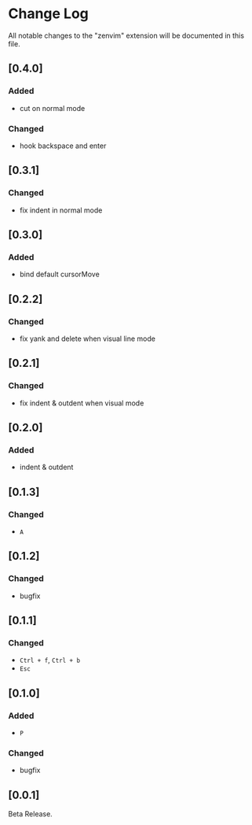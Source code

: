 # Change Log

All notable changes to the "zenvim" extension will be documented in this file.

## [0.4.0]

### Added

- cut on normal mode

### Changed

- hook backspace and enter

## [0.3.1]

### Changed

- fix indent in normal mode

## [0.3.0]

### Added

- bind default cursorMove

## [0.2.2]

### Changed

- fix yank and delete when visual line mode

## [0.2.1]

### Changed

- fix indent & outdent when visual mode

## [0.2.0]

### Added

- indent & outdent

## [0.1.3]

### Changed

- `A`

## [0.1.2]

### Changed

- bugfix

## [0.1.1]

### Changed

- `Ctrl + f`, `Ctrl + b`
- `Esc`

## [0.1.0]

### Added

- `P`

### Changed

- bugfix

## [0.0.1]

Beta Release.
